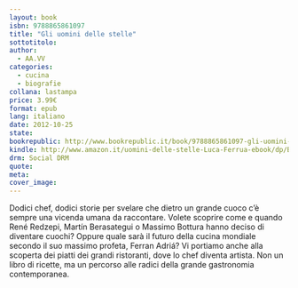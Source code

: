 ```yaml
---
layout: book
isbn: 9788865861097
title: "Gli uomini delle stelle"
sottotitolo:
author:
  - AA.VV
categories:
  - cucina
  - biografie
collana: lastampa
price: 3.99€
format: epub 
lang: italiano
date: 2012-10-25
state:
bookrepublic: http://www.bookrepublic.it/book/9788865861097-gli-uomini-delle-stelle/
kindle: http://www.amazon.it/uomini-delle-stelle-Luca-Ferrua-ebook/dp/B009VJ3G9I/
drm: Social DRM
quote:
meta:
cover_image:
---
```

Dodici chef, dodici storie per svelare che dietro un grande cuoco c’è sempre una vicenda umana da raccontare. Volete scoprire come e quando René Redzepi, Martín Berasategui o Massimo Bottura hanno deciso di diventare cuochi? Oppure quale sarà il futuro della cucina mondiale secondo il suo massimo profeta, Ferran Adriá? Vi portiamo anche alla scoperta dei piatti dei grandi ristoranti, dove lo chef diventa artista. Non un libro di ricette, ma un percorso alle radici della grande gastronomia contemporanea.